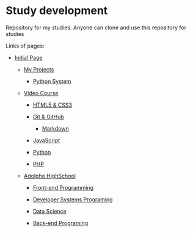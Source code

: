 # Study development

Repository for my studies. Anyone can clone and use this repository for studies

Links of pages:

- [Initial Page](https://jlbbarco.github.io/study/index.html)

  - [My Projects](https://jlbbarco.github.io/study/meus_projetos/meus_projetos.html)

    - [Python System](https://jlbbarco.github.io/study/meus_projetos/sistema_py/)

  - [Video Course](https://jlbbarco.github.io/study/cursoemvideo/cursoemvideo.html)

    - [HTML5 & CSS3](https://jlbbarco.github.io/study/cursoemvideo/html-css/html-css.html)

    - [Git & GitHub](https://jlbbarco.github.io/study/cursoemvideo/git-github/git-github.html)

      - [Markdown](https://jlbbarco.github.io/study/cursoemvideo/git-github/markdown/markdown.html)

    - [JavaScript](https://jlbbarco.github.io/study/cursoemvideo/javascript/javascript.html)

    - [Python](https://jlbbarco.github.io/study/cursoemvideo/python/python.html)

    - [PHP](https://jlbbarco.github.io/study/cursoemvideo/php/php.html)

  - [Adolpho HighSchool](https://jlbbarco.github.io/study/colegio_adolpho/colegio_adolpho.html)

    - [Front-end Programming](https://jlbbarco.github.io/study/colegio_adolpho/programacao_front-end/programacao_front-end.html)

    - [Developer Systems Programing](https://jlbbarco.github.io/study/colegio_adolpho/colegio_adolpho.html)

    - [Data Science](https://jlbbarco.github.io/study/colegio_adolpho/programacao_desenvolvimento_sistemas/programacao_desenvolvimento_sistemas.html)

    - [Back-end Programing](https://jlbbarco.github.io/study/colegio_adolpho/programacao_back-end/programacao_back-end.html)
